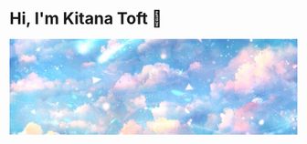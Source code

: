 # Hi, I'm Kitana Toft 🌸

<img src="https://github.com/kctoft/kctoft/blob/main/pastel-header.png" alt="">
